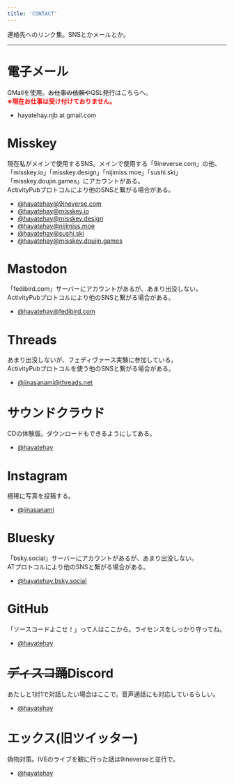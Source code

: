 ```yaml
---
title: 'CONTACT'
---
```


連絡先へのリンク集。SNSとかメールとか。

---

# 電子メール
GMailを使用。<s>お仕事の依頼や</s>QSL発行はこちらへ。<br>
**<font color="#ff0000">※現在お仕事は受け付けておりません。</font>**
- hayatehay.njb at gmail.com

# Misskey
現在私がメインで使用するSNS。メインで使用する「9ineverse.com」の他、「misskey.io」「misskey.design」「nijimiss.moe」「sushi.ski」「misskey.doujin.games」にアカウントがある。<br>
ActivityPubプロトコルにより他のSNSと繋がる場合がある。
- [@hayatehay@9ineverse.com](https://9ineverse.com/@hayatehay)
- [@hayatehay@misskey.io](https://misskey.io/@hayatehay)
- [@hayatehay@misskey.design](https://misskey.design/@hayatehay)
- [@hayatehay@nijimiss.moe](https://nijimiss.moe/@hayatehay)
- [@hayatehay@sushi.ski](https://sushi.ski/@hayatehay)
- [@hayatehay@misskey.doujin.games](https://misskey.doujin.games/@hayatehay)

# Mastodon
「fedibird.com」サーバーにアカウントがあるが、あまり出没しない。<br>
ActivityPubプロトコルにより他のSNSと繋がる場合がある。
- [@hayatehay@fedibird.com](https://fedibird.com/@hayatehay)

# Threads
あまり出没しないが、フェディヴァース実験に参加している。<br>
ActivityPubプロトコルを使う他のSNSと繋がる場合がある。
- [@jinasanami@threads.net](https://www.threads.net/@jinasanami)

# サウンドクラウド
CDの体験版。ダウンロードもできるようにしてある。
- [@hayatehay](https://soundcloud.com/hayatehay)

# Instagram
極稀に写真を投稿する。
- [@jinasanami](https://www.instagram.com/jinasanami)

# Bluesky
「bsky.social」サーバーにアカウントがあるが、あまり出没しない。<br>
ATプロトコルにより他のSNSと繋がる場合がある。
- [@hayatehay.bsky.social](https://bsky.app/profile/hayatehay.bsky.social)

# GitHub
「ソースコードよこせ！」って人はここから。ライセンスをしっかり守ってね。
- [@hayatehay](https://github.com/hayatehay)

# <s>ディスコ踊</s>Discord
あたしと1対1で対話したい場合はここで。音声通話にも対応しているらしい。
- [@hayatehay](https://discordapp.com/users/700138315889901650)

# エックス(旧ツイッター)
偽物対策。IVEのライブを観に行った話は9ineverseと並行で。
- [@hayatehay](https://x.com/hayatehay)

